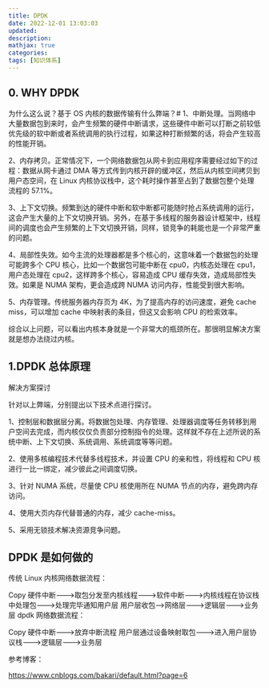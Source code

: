 ```yaml
---
title: DPDK
date: 2022-12-01 13:03:03
updated:
description: 
mathjax: true
categories:
tags: [知识体系]
---
```


## 0. WHY DPDK

为什么这么说？基于 OS 内核的数据传输有什么弊端？#
1、中断处理。当网络中大量数据包到来时，会产生频繁的硬件中断请求，这些硬件中断可以打断之前较低优先级的软中断或者系统调用的执行过程，如果这种打断频繁的话，将会产生较高的性能开销。

2、内存拷贝。正常情况下，一个网络数据包从网卡到应用程序需要经过如下的过程：数据从网卡通过 DMA 等方式传到内核开辟的缓冲区，然后从内核空间拷贝到用户态空间，在 Linux 内核协议栈中，这个耗时操作甚至占到了数据包整个处理流程的 57.1%。

3、上下文切换。频繁到达的硬件中断和软中断都可能随时抢占系统调用的运行，这会产生大量的上下文切换开销。另外，在基于多线程的服务器设计框架中，线程间的调度也会产生频繁的上下文切换开销，同样，锁竞争的耗能也是一个非常严重的问题。

4、局部性失效。如今主流的处理器都是多个核心的，这意味着一个数据包的处理可能跨多个 CPU 核心，比如一个数据包可能中断在 cpu0，内核态处理在 cpu1，用户态处理在 cpu2，这样跨多个核心，容易造成 CPU 缓存失效，造成局部性失效。如果是 NUMA 架构，更会造成跨 NUMA 访问内存，性能受到很大影响。

5、内存管理。传统服务器内存页为 4K，为了提高内存的访问速度，避免 cache miss，可以增加 cache 中映射表的条目，但这又会影响 CPU 的检索效率。

综合以上问题，可以看出内核本身就是一个非常大的瓶颈所在。那很明显解决方案就是想办法绕过内核。

<!-- more -->

## 1.DPDK 总体原理


解决方案探讨

针对以上弊端，分别提出以下技术点进行探讨。

1、控制层和数据层分离。将数据包处理、内存管理、处理器调度等任务转移到用户空间去完成，而内核仅仅负责部分控制指令的处理。这样就不存在上述所说的系统中断、上下文切换、系统调用、系统调度等等问题。

2、使用多核编程技术代替多线程技术，并设置 CPU 的亲和性，将线程和 CPU 核进行一比一绑定，减少彼此之间调度切换。

3、针对 NUMA 系统，尽量使 CPU 核使用所在 NUMA 节点的内存，避免跨内存访问。

4、使用大页内存代替普通的内存，减少 cache-miss。

5、采用无锁技术解决资源竞争问题。

## DPDK 是如何做的

传统 Linux 内核网络数据流程：

Copy
硬件中断--->取包分发至内核线程--->软件中断--->内核线程在协议栈中处理包--->处理完毕通知用户层
用户层收包-->网络层--->逻辑层--->业务层
dpdk 网络数据流程：

Copy
硬件中断--->放弃中断流程
用户层通过设备映射取包--->进入用户层协议栈--->逻辑层--->业务层

参考博客：

https://www.cnblogs.com/bakari/default.html?page=6